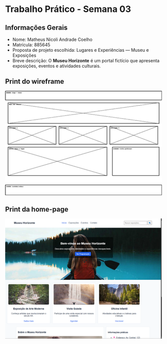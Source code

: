 # Trabalho Prático - Semana 03

## Informações Gerais
- Nome: Matheus Nicoli Andrade Coelho
- Matrícula: 885645
- Proposta de projeto escolhida: Lugares e Experiências — Museu e Exposições
- Breve descrição: O **Museu Horizonte** é um portal fictício que apresenta exposições, eventos e atividades culturais.

## Print do wireframe
![Wireframe](./public/img/wireframe_lugares.png)

## Print da home-page
![Homepage](./public/img/homepage.png)
